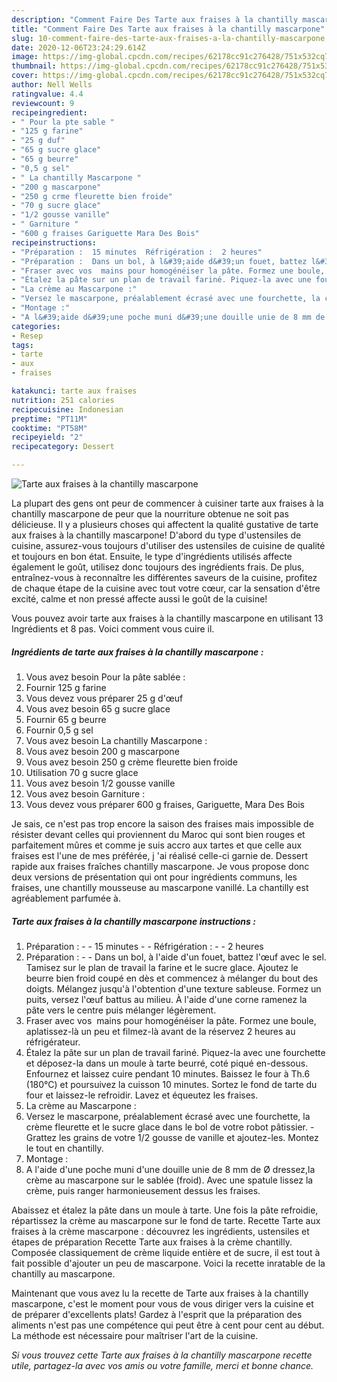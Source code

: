 ```yaml
---
description: "Comment Faire Des Tarte aux fraises à la chantilly mascarpone"
title: "Comment Faire Des Tarte aux fraises à la chantilly mascarpone"
slug: 10-comment-faire-des-tarte-aux-fraises-a-la-chantilly-mascarpone
date: 2020-12-06T23:24:29.614Z
image: https://img-global.cpcdn.com/recipes/62178cc91c276428/751x532cq70/tarte-aux-fraises-a-la-chantilly-mascarpone-photo-principale-de-la-recette.jpg
thumbnail: https://img-global.cpcdn.com/recipes/62178cc91c276428/751x532cq70/tarte-aux-fraises-a-la-chantilly-mascarpone-photo-principale-de-la-recette.jpg
cover: https://img-global.cpcdn.com/recipes/62178cc91c276428/751x532cq70/tarte-aux-fraises-a-la-chantilly-mascarpone-photo-principale-de-la-recette.jpg
author: Nell Wells
ratingvalue: 4.4
reviewcount: 9
recipeingredient:
- " Pour la pte sable "
- "125 g farine"
- "25 g duf"
- "65 g sucre glace"
- "65 g beurre"
- "0,5 g sel"
- " La chantilly Mascarpone "
- "200 g mascarpone"
- "250 g crme fleurette bien froide"
- "70 g sucre glace"
- "1/2 gousse vanille"
- " Garniture "
- "600 g fraises Gariguette Mara Des Bois"
recipeinstructions:
- "Préparation :  15 minutes  Réfrigération :  2 heures"
- "Préparation :  Dans un bol, à l&#39;aide d&#39;un fouet, battez l&#39;œuf avec le sel. Tamisez sur le plan de travail la farine et le sucre glace. Ajoutez le beurre bien froid coupé en dès et commencez à mélanger du bout des doigts. Mélangez jusqu&#39;à l&#39;obtention d&#39;une texture sableuse. Formez un puits, versez l&#39;œuf battus au milieu. À l&#39;aide d&#39;une corne ramenez la pâte vers le centre puis mélanger légèrement."
- "Fraser avec vos  mains pour homogénéiser la pâte. Formez une boule, aplatissez-là un peu et filmez-là avant de la réservez 2 heures au réfrigérateur."
- "Étalez la pâte sur un plan de travail fariné. Piquez-la avec une fourchette et déposez-la dans un moule à tarte beurré, coté piqué en-dessous. Enfournez et laissez cuire pendant 10 minutes. Baissez le four à Th.6 (180°C) et poursuivez la cuisson 10 minutes. Sortez le fond de tarte du four et laissez-le refroidir. Lavez et équeutez les fraises."
- "La crème au Mascarpone :"
- "Versez le mascarpone, préalablement écrasé avec une fourchette, la crème fleurette et le sucre glace dans le bol de votre robot pâtissier. Grattez les grains de votre 1/2 gousse de vanille et ajoutez-les. Montez le tout en chantilly."
- "Montage :"
- "A l&#39;aide d&#39;une poche muni d&#39;une douille unie de 8 mm de Ø dressez,la crème au mascarpone sur le sablée (froid). Avec une spatule lissez la crème, puis ranger harmonieusement dessus les fraises."
categories:
- Resep
tags:
- tarte
- aux
- fraises

katakunci: tarte aux fraises 
nutrition: 251 calories
recipecuisine: Indonesian
preptime: "PT11M"
cooktime: "PT58M"
recipeyield: "2"
recipecategory: Dessert

---
```



![Tarte aux fraises à la chantilly mascarpone](https://img-global.cpcdn.com/recipes/62178cc91c276428/751x532cq70/tarte-aux-fraises-a-la-chantilly-mascarpone-photo-principale-de-la-recette.jpg)

La plupart des gens ont peur de commencer à cuisiner tarte aux fraises à la chantilly mascarpone de peur que la nourriture obtenue ne soit pas délicieuse. Il y a plusieurs choses qui affectent la qualité gustative de tarte aux fraises à la chantilly mascarpone! D'abord du type d'ustensiles de cuisine, assurez-vous toujours d'utiliser des ustensiles de cuisine de qualité et toujours en bon état. Ensuite, le type d'ingrédients utilisés affecte également le goût, utilisez donc toujours des ingrédients frais. De plus, entraînez-vous à reconnaître les différentes saveurs de la cuisine, profitez de chaque étape de la cuisine avec tout votre cœur, car la sensation d'être excité, calme et non pressé affecte aussi le goût de la cuisine!

<!--inarticleads1-->

Vous pouvez avoir tarte aux fraises à la chantilly mascarpone en utilisant 13 Ingrédients et 8 pas. Voici comment vous cuire il.

##### Ingrédients de tarte aux fraises à la chantilly mascarpone :

1. Vous avez besoin  Pour la pâte sablée :
1. Fournir 125 g farine
1. Vous devez vous préparer 25 g d&#39;œuf
1. Vous avez besoin 65 g sucre glace
1. Fournir 65 g beurre
1. Fournir 0,5 g sel
1. Vous avez besoin  La chantilly Mascarpone :
1. Vous avez besoin 200 g mascarpone
1. Vous avez besoin 250 g crème fleurette bien froide
1. Utilisation 70 g sucre glace
1. Vous avez besoin 1/2 gousse vanille
1. Vous avez besoin  Garniture :
1. Vous devez vous préparer 600 g fraises, Gariguette, Mara Des Bois


Je sais, ce n&#39;est pas trop encore la saison des fraises mais impossible de résister devant celles qui proviennent du Maroc qui sont bien rouges et parfaitement mûres et comme je suis accro aux tartes et que celle aux fraises est l&#39;une de mes préférée, j &#39;ai réalisé celle-ci garnie de. Dessert rapide aux fraises fraîches chantilly mascarpone. Je vous propose donc deux versions de présentation qui ont pour ingrédients communs, les fraises, une chantilly mousseuse au mascarpone vanillé. La chantilly est agréablement parfumée à. 

<!--inarticleads2-->

##### Tarte aux fraises à la chantilly mascarpone instructions :

1. Préparation : -  - 15 minutes -  - Réfrigération : -  - 2 heures
1. Préparation : -  - Dans un bol, à l&#39;aide d&#39;un fouet, battez l&#39;œuf avec le sel. Tamisez sur le plan de travail la farine et le sucre glace. Ajoutez le beurre bien froid coupé en dès et commencez à mélanger du bout des doigts. Mélangez jusqu&#39;à l&#39;obtention d&#39;une texture sableuse. Formez un puits, versez l&#39;œuf battus au milieu. À l&#39;aide d&#39;une corne ramenez la pâte vers le centre puis mélanger légèrement.
1. Fraser avec vos  mains pour homogénéiser la pâte. Formez une boule, aplatissez-là un peu et filmez-là avant de la réservez 2 heures au réfrigérateur.
1. Étalez la pâte sur un plan de travail fariné. Piquez-la avec une fourchette et déposez-la dans un moule à tarte beurré, coté piqué en-dessous. Enfournez et laissez cuire pendant 10 minutes. Baissez le four à Th.6 (180°C) et poursuivez la cuisson 10 minutes. Sortez le fond de tarte du four et laissez-le refroidir. Lavez et équeutez les fraises.
1. La crème au Mascarpone :
1. Versez le mascarpone, préalablement écrasé avec une fourchette, la crème fleurette et le sucre glace dans le bol de votre robot pâtissier. - Grattez les grains de votre 1/2 gousse de vanille et ajoutez-les. Montez le tout en chantilly.
1. Montage :
1. A l&#39;aide d&#39;une poche muni d&#39;une douille unie de 8 mm de Ø dressez,la crème au mascarpone sur le sablée (froid). Avec une spatule lissez la crème, puis ranger harmonieusement dessus les fraises.


Abaissez et étalez la pâte dans un moule à tarte. Une fois la pâte refroidie, répartissez la crème au mascarpone sur le fond de tarte. Recette Tarte aux fraises à la crème mascarpone : découvrez les ingrédients, ustensiles et étapes de préparation Recette Tarte aux fraises à la crème chantilly. Composée classiquement de crème liquide entière et de sucre, il est tout à fait possible d&#39;ajouter un peu de mascarpone. Voici la recette inratable de la chantilly au mascarpone. 

<!--inarticleads1-->

<p>
Maintenant que vous avez lu la recette de Tarte aux fraises à la chantilly mascarpone, c'est le moment pour vous de vous diriger vers la cuisine et de préparer d'excellents plats! Gardez à l'esprit que la préparation des aliments n'est pas une compétence qui peut être à cent pour cent au début. La méthode est nécessaire pour maîtriser l'art de la cuisine.
</p>

<p>
<i>Si vous trouvez cette Tarte aux fraises à la chantilly mascarpone recette utile, partagez-la avec vos amis ou votre famille, merci et bonne chance.</i>
</p>
